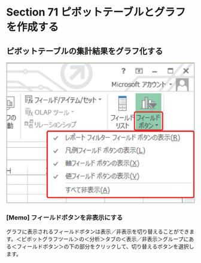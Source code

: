 # Section 71 ピボットテーブルとグラフを作成する

## ピボットテーブルの集計結果をグラフ化する

![](003.png)

### [Memo] フィールドボタンを非表示にする

グラフに表示されるフィールドボタンは表示／非表示を切り替えることができます。＜ピボットグラフツール＞の＜分析＞タブの＜表示／非表示＞グループにある＜フィールドボタン＞の下の部分をクリックして、切り替えるボタンを選択します。
